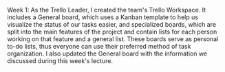 Week 1:
As the Trello Leader, I created the team's Trello Workspace. It includes a General board, which uses a Kanban template to help us visualize the status of our tasks easier, and specialized boards, which are split into the main features of the project and contain lists for each person working on that feature and a general list. These boards serve as personal to-do lists, thus everyone can use their preferred method of task organization. 
I also updated the General board with the information we discussed during this week's lecture.   
